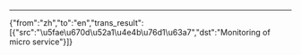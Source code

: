 ---
{"from":"zh","to":"en","trans_result":[{"src":"\u5fae\u670d\u52a1\u4e4b\u76d1\u63a7","dst":"Monitoring of micro service"}]}